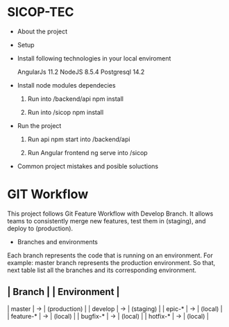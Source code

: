# SICOP-TEC


 * About the project


 * Setup

 - Install following technologies in your local enviroment
    
    AngularJs 11.2
    NodeJS 8.5.4
    Postgresql 14.2


 - Install node modules dependecies

    1. Run into /backend/api
        npm install
    
    2. Run into /sicop
        npm install

 - Run the project

    1. Run api
        npm start into /backend/api

    2. Run Angular frontend
        ng serve into /sicop


 - Common project mistakes and posible soluctions





# GIT Workflow

This project follows Git Feature Workflow with Develop Branch. It allows teams to consistently merge new features, test them in (staging), and deploy to (production).


* Branches and environments

Each branch represents the code that is running on an environment. For example: master branch represents the production environment. So that, next table list all the branches and its corresponding environment.

| Branch    |   | Environment |
-----------------------------
| master    | -> |	(production) |
| develop   | -> |	(staging) |
| epic-*    | -> |	(local) |
| feature-* | -> |	(local) |
| bugfix-*  | -> |	(local) |
| hotfix-*  | -> |	(local) |